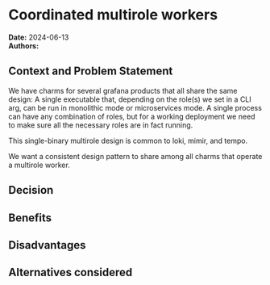 # Coordinated multirole workers
**Date:** 2024-06-13<br/>
**Authors:**

## Context and Problem Statement
We have charms for several grafana products that all share the same design:
A single executable that, depending on the role(s) we set in a CLI arg, can be
run in monolithic mode or microservices mode. A single process can have any
combination of roles, but for a working deployment we need to make sure all the
necessary roles are in fact running.

This single-binary multirole design is common to loki, mimir, and tempo.

We want a consistent design pattern to share among all charms that operate a
multirole worker.

## Decision


## Benefits


## Disadvantages


## Alternatives considered
